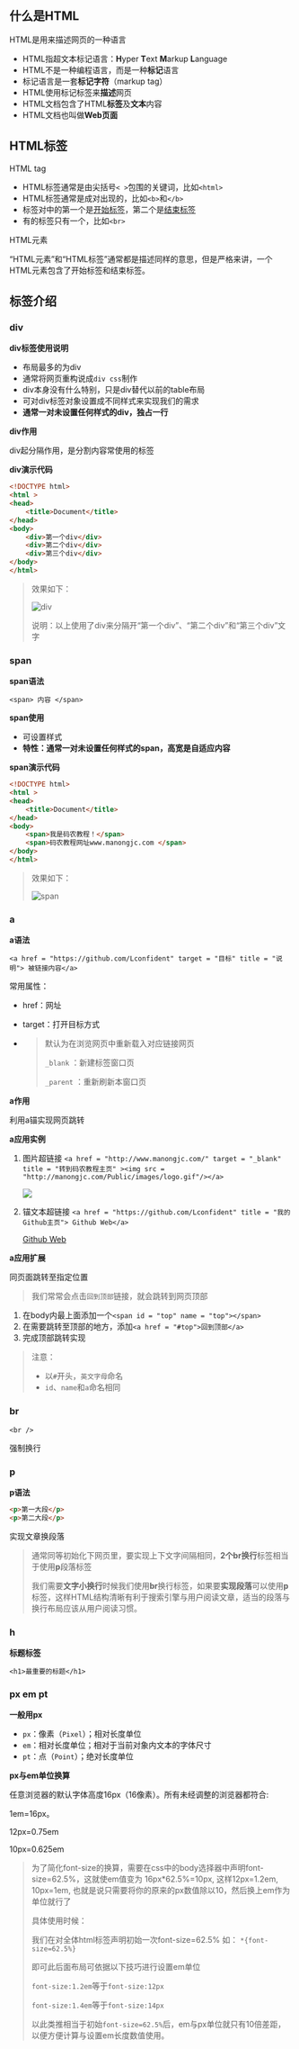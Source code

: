 ## 什么是HTML

HTML是用来描述网页的一种语言

* HTML指超文本标记语言：**H**yper **T**ext **M**arkup **L**anguage
* HTML不是一种编程语言，而是一种**标记**语言
* 标记语言是一套**标记字符**（markup tag）
* HTML使用标记标签来**描述**网页
* HTML文档包含了HTML**标签**及**文本**内容
* HTML文档也叫做**Web页面**

## HTML标签

HTML tag

* HTML标签通常是由尖括号`< >`包围的关键词，比如`<html>`
* HTML标签通常是成对出现的，比如`<b>`和`</b>`
* 标签对中的第一个是<u>开始标签</u>，第二个是<u>结束标签</u>
* 有的标签只有一个，比如`<br>`

HTML元素

“HTML元素”和“HTML标签”通常都是描述同样的意思，但是严格来讲，一个HTML元素包含了开始标签和结束标签。

## 标签介绍

### div

**div标签使用说明**

* 布局最多的为div
* 通常将网页重构说成`div css`制作
* div本身没有什么特别，只是div替代以前的table布局
* 可对div标签对象设置成不同样式来实现我们的需求
* **通常一对未设置任何样式的div，独占一行**

**div作用**

div起分隔作用，是分割内容常使用的标签

**div演示代码**

```html
<!DOCTYPE html>
<html >
<head>
    <title>Document</title>
</head>
<body>
    <div>第一个div</div>
    <div>第二个div</div>
    <div>第三个div</div>
</body>
</html>
```

> 效果如下：
>
> ![div](http://www.manongjc.com/images/jiaochen/html_div.png)
>
> 说明：以上使用了div来分隔开“第一个div”、“第二个div”和“第三个div”文字

### span

**span语法**

`<span> 内容 </span>`

**span使用**

* 可设置样式
* **特性：通常一对未设置任何样式的span，高宽是自适应内容**

**span演示代码**

```html
<!DOCTYPE html>
<html >
<head>
    <title>Document</title>
</head>
<body>
    <span>我是码农教程！</span>
    <span>码农教程网址www.manongjc.com </span>
</body>
</html>
```

> 效果如下：
>
> ![span](http://www.manongjc.com/images/jiaochen/html_span.png)

### a

**a语法**

`<a href = "https://github.com/Lconfident" target = "目标" title = "说明"> 被链接内容</a>`

常用属性：

* href：网址

* target：打开目标方式

* > 默认为在浏览网页中重新载入对应链接网页
  >
  > `_blank` ：新建标签窗口页
  >
  > `_parent` ：重新刷新本窗口页

**a作用**

利用a锚实现网页跳转

**a应用实例**

1. 图片超链接
   `<a href = "http://www.manongjc.com/" target = "_blank" title = "转到码农教程主页" ><img src = "http://manongjc.com/Public/images/logo.gif"/></a>`

   <a href = "http://www.manongjc.com/" target = "_blank" title = "转到码农教程主页" ><img src = "http://manongjc.com/Public/images/logo.gif"/></a>

2. 锚文本超链接
   `<a href = "https://github.com/Lconfident" title = "我的Github主页"> Github Web</a>`

   <a href = "https://github.com/Lconfident" title = "我的Github主页"> Github Web</a>

**a应用扩展**

同页面跳转至指定位置

> 我们常常会点击`回到顶部`链接，就会跳转到网页顶部

1. 在body内最上面添加一个`<span id = "top" name = "top"></span>`
2. 在需要跳转至顶部的地方，添加`<a href = "#top">回到顶部</a>`
3. 完成顶部跳转实现

> 注意：
>
> * 以`#`开头，`英文字母`命名
> * `id`、`name`和`a`命名相同

### br

`<br />`

强制换行

### p

**p语法**

```html
<p>第一大段</p>
<p>第二大段</p>
```

实现文章换段落

> 通常同等初始化下网页里，要实现上下文字间隔相同，**2个br换行**标签相当于使用**p**段落标签
>
> 我们需要**文字小换行**时候我们使用**br**换行标签，如果要**实现段落**可以使用**p**标签，这样HTML结构清晰有利于搜索引擎与用户阅读文章，适当的段落与换行布局应该从用户阅读习惯。

### h

**标题标签**

`<h1>最重要的标题</h1>`

### px em pt

**一般用px**

* `px`：像素（`Pixel`）；相对长度单位
* `em`：相对长度单位；相对于当前对象内文本的字体尺寸
* `pt`：点（`Point`）；绝对长度单位

**px与em单位换算**

任意浏览器的默认字体高度16px（16像素）。所有未经调整的浏览器都符合:

1em=16px。

12px=0.75em

10px=0.625em

> 为了简化font-size的换算，需要在css中的body选择器中声明font-size=62.5%，这就使em值变为 16px*62.5%=10px, 这样12px=1.2em, 10px=1em, 也就是说只需要将你的原来的px数值除以10，然后换上em作为单位就行了
>
> 具体使用时候：
>
> 我们在对全体html标签声明初始一次font-size=62.5%
> 如：
> `*{font-size=62.5%}`
>
> 即可此后面布局可依据以下技巧进行设置em单位
>
> `font-size:1.2em`等于`font-size:12px`
>
> `font-size:1.4em`等于`font-size:14px`
>
> 以此类推相当于初始`font-size=62.5%`后，em与px单位就只有10倍差距，以便方便计算与设置em长度数值使用。